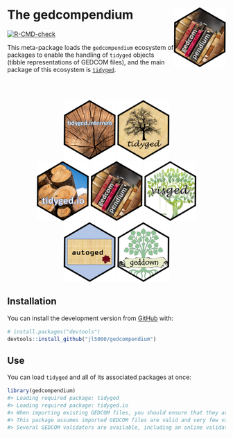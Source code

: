 
<!-- README.md is generated from README.Rmd. Please edit that file -->

# The gedcompendium <img src='man/figures/logo.png' align="right" height="138" />

<!-- badges: start -->

[![R-CMD-check](https://github.com/jl5000/gedcompendium/workflows/R-CMD-check/badge.svg)](https://github.com/jl5000/gedcompendium/actions)
<!-- badges: end -->

This meta-package loads the `gedcompendium` ecosystem of packages to
enable the handling of `tidyged` objects (tibble representations of
GEDCOM files), and the main package of this ecosystem is
[`tidyged`](https://jl5000.github.io/tidyged/).

<br> <br>

<center>

<a href="https://github.com/jl5000/tidyged.internals"><img src="https://raw.githubusercontent.com/jl5000/tidyged.internals/main/man/figures/logo.png" height="138"></a>
<a href="https://github.com/jl5000/tidyged"><img src="https://raw.githubusercontent.com/jl5000/tidyged/master/man/figures/logo.png" height="138"></a>
<br>
<a href="https://github.com/jl5000/tidyged.io"><img src="https://raw.githubusercontent.com/jl5000/tidyged.io/main/man/figures/logo.png" height="138"></a>
<a href="https://github.com/jl5000/gedcompendium"><img src="https://raw.githubusercontent.com/jl5000/gedcompendium/main/man/figures/logo.png" height="138"></a>
<a href="https://github.com/jl5000/visged"><img src="https://raw.githubusercontent.com/jl5000/visged/master/man/figures/logo.png" height="138"></a>
<br>
<a href="https://github.com/jl5000/autoged"><img src="https://raw.githubusercontent.com/jl5000/autoged/main/man/figures/logo.png" height="138"></a>
<a href="https://github.com/jl5000/geddown"><img src="https://raw.githubusercontent.com/jl5000/geddown/main/man/figures/logo.png" height="138"></a>

</center>

## Installation

You can install the development version from
[GitHub](https://github.com/) with:

``` r
# install.packages("devtools")
devtools::install_github("jl5000/gedcompendium")
```

## Use

You can load `tidyged` and all of its associated packages at once:

``` r
library(gedcompendium)
#> Loading required package: tidyged
#> Loading required package: tidyged.io
#> When importing existing GEDCOM files, you should ensure that they are error free.
#> This package assumes imported GEDCOM files are valid and very few validation checks are carried out.
#> Several GEDCOM validators are available, including an online validator at http://ged-inline.elasticbeanstalk.com/
```
